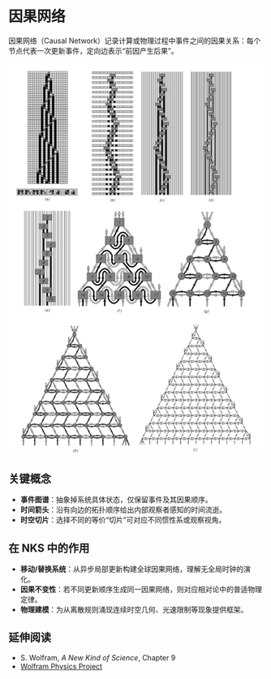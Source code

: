 # 因果网络

因果网络（Causal Network）记录计算或物理过程中事件之间的因果关系：每个节点代表一次更新事件，定向边表示“前因产生后果”。

![alt text](../../images/causal-network/image.png)

## 关键概念
- **事件图谱**：抽象掉系统具体状态，仅保留事件及其因果顺序。
- **时间箭头**：沿有向边的拓扑顺序给出内部观察者感知的时间流逝。
- **时空切片**：选择不同的等价“切片”可对应不同惯性系或观察视角。

## 在 NKS 中的作用
- **移动/替换系统**：从异步局部更新构建全球因果网络，理解无全局时钟的演化。
- **因果不变性**：若不同更新顺序生成同一因果网络，则对应相对论中的普适物理定律。
- **物理建模**：为从离散规则涌现连续时空几何、光速限制等现象提供框架。

## 延伸阅读
- S. Wolfram, *A New Kind of Science*, Chapter 9
- [Wolfram Physics Project](https://www.wolframphysics.org/)
